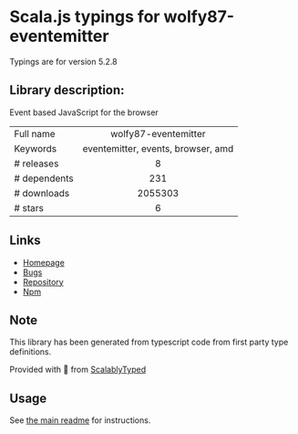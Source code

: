 
# Scala.js typings for wolfy87-eventemitter

Typings are for version 5.2.8

## Library description:
Event based JavaScript for the browser

|                    |                 |
| ------------------ | :-------------: |
| Full name          | wolfy87-eventemitter |
| Keywords           | eventemitter, events, browser, amd |
| # releases         | 8 |
| # dependents       | 231 |
| # downloads        | 2055303 |
| # stars            | 6 |

## Links
- [Homepage](https://github.com/Olical/EventEmitter#readme)
- [Bugs](https://github.com/Olical/EventEmitter/issues)
- [Repository](https://github.com/Olical/EventEmitter)
- [Npm](https://www.npmjs.com/package/wolfy87-eventemitter)
    


## Note
This library has been generated from typescript code from first party type definitions.

Provided with :purple_heart: from [ScalablyTyped](https://github.com/oyvindberg/ScalablyTyped)

## Usage
See [the main readme](../../readme.md) for instructions.


